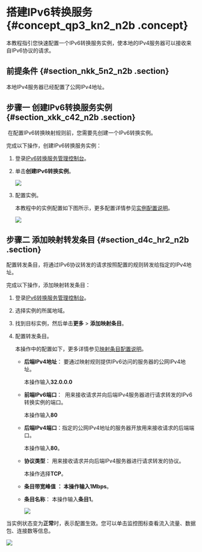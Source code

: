 # 搭建IPv6转换服务 {#concept_qp3_kn2_n2b .concept}

本教程指引您快速配置一个IPv6转换服务实例，使本地的IPv4服务器可以接收来自IPv6协议的请求。

## 前提条件 {#section_nkk_5n2_n2b .section}

本地IPv4服务器已经配置了公网IPv4地址。

## 步骤一 创建IPv6转换服务实例 {#section_xkk_c42_n2b .section}

 在配置IPv6转换映射规则前，您需要先创建一个IPv6转换实例。

完成以下操作，创建IPv6转换服务实例：

1.  登录[IPv6转换服务管理控制台](https://ipv6trans.console.aliyun.com/instances/cn-hangzhou)。
2.  单击**创建IPv6转换实例**。

    ![](http://static-aliyun-doc.oss-cn-hangzhou.aliyuncs.com/assets/img/16069/7291_zh-CN.png)

3.  配置实例。

    本教程中的实例配置如下图所示，更多配置详情参见[实例配置说明](../../../../cn.zh-CN/用户指南/创建IPv6转换实例.md#table_p4m_2lq_m2b)。

    ![](http://static-aliyun-doc.oss-cn-hangzhou.aliyuncs.com/assets/img/16069/7292_zh-CN.png)


## 步骤二 添加映射转发条目 {#section_d4c_hr2_n2b .section}

配置转发条目，将通过IPv6协议转发的请求按照配置的规则转发给指定的IPv4地址。

完成以下操作，添加映射转发条目：

1.  登录[IPv6转换服务管理控制台](https://ipv6trans.console.aliyun.com/instances/cn-hangzhou)。
2.  选择实例的所属地域。
3.  找到目标实例，然后单击**更多** \> **添加映射条目**。
4.  配置转发条目。

    本操作中的配置如下，更多详情参见[映射条目配置说明](../../../../cn.zh-CN/用户指南/添加映射条目.md#table_pml_5cd_n2b)。

    -   **后端IPv4地址**： 要通过映射规则提供IPv6访问的服务器的公网IPv4地址。

        本操作输入**32.0.0.0**

    -   **前端IPv6端口**：  用来接收请求并向后端IPv4服务器进行请求转发的IPv6转换实例的端口。

        本操作输入**80**

    -   **后端IPv4端口**：指定的公网IPv4地址的服务器开放用来接收请求的后端端口。

        本操作输入**80**。

    -   **协议类型**： 用来接收请求并向后端IPv4服务器进行请求转发的协议。

        本操作选择**TCP**。

    -   **条目带宽峰值 **： 本操作输入**1Mbps**。

    -   **条目名称**： 本操作输入**条目1**。

        ![](http://static-aliyun-doc.oss-cn-hangzhou.aliyuncs.com/assets/img/16069/7294_zh-CN.png)


当实例状态变为**正常**时，表示配置生效。您可以单击监控图标查看流入流量、数据包、连接数等信息。

![](http://static-aliyun-doc.oss-cn-hangzhou.aliyuncs.com/assets/img/16069/7295_zh-CN.png)

